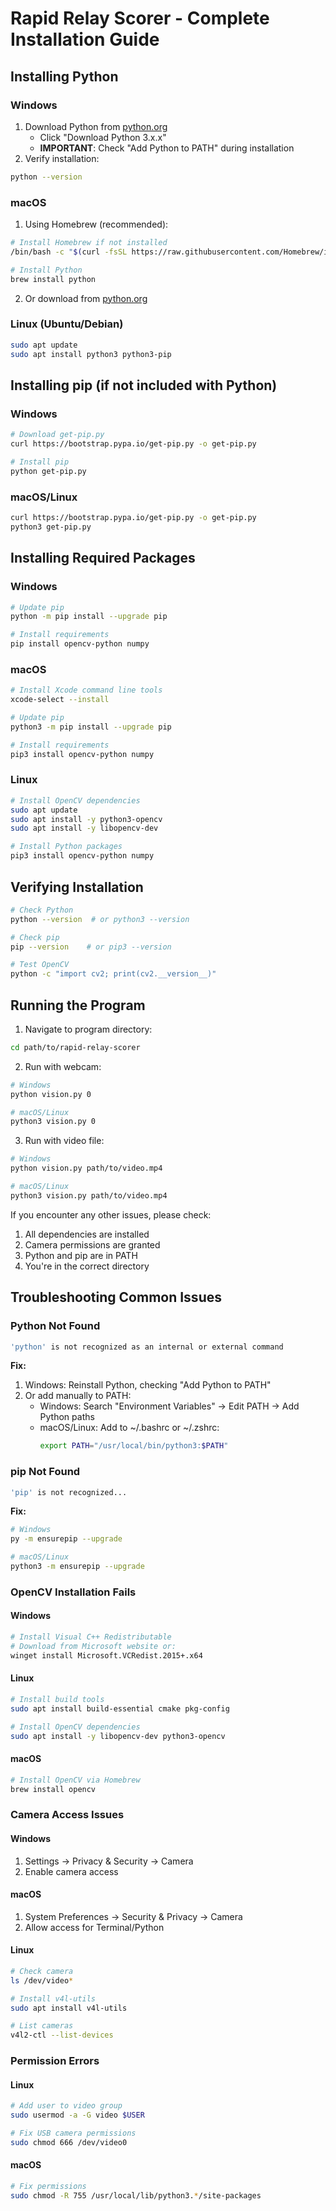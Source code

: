 

# Rapid Relay Scorer - Complete Installation Guide

## Installing Python

### Windows
1. Download Python from [python.org](https://www.python.org/downloads/)
   - Click "Download Python 3.x.x"
   - **IMPORTANT**: Check "Add Python to PATH" during installation
2. Verify installation:
```bash
python --version
```

### macOS
1. Using Homebrew (recommended):
```bash
# Install Homebrew if not installed
/bin/bash -c "$(curl -fsSL https://raw.githubusercontent.com/Homebrew/install/HEAD/install.sh)"

# Install Python
brew install python
```

2. Or download from [python.org](https://www.python.org/downloads/macos/)

### Linux (Ubuntu/Debian)
```bash
sudo apt update
sudo apt install python3 python3-pip
```

## Installing pip (if not included with Python)

### Windows
```bash
# Download get-pip.py
curl https://bootstrap.pypa.io/get-pip.py -o get-pip.py

# Install pip
python get-pip.py
```

### macOS/Linux
```bash
curl https://bootstrap.pypa.io/get-pip.py -o get-pip.py
python3 get-pip.py
```

## Installing Required Packages

### Windows
```bash
# Update pip
python -m pip install --upgrade pip

# Install requirements
pip install opencv-python numpy
```

### macOS
```bash
# Install Xcode command line tools
xcode-select --install

# Update pip
python3 -m pip install --upgrade pip

# Install requirements
pip3 install opencv-python numpy
```

### Linux
```bash
# Install OpenCV dependencies
sudo apt update
sudo apt install -y python3-opencv
sudo apt install -y libopencv-dev

# Install Python packages
pip3 install opencv-python numpy
```


## Verifying Installation

```bash
# Check Python
python --version  # or python3 --version

# Check pip
pip --version    # or pip3 --version

# Test OpenCV
python -c "import cv2; print(cv2.__version__)"
```

## Running the Program

1. Navigate to program directory:
```bash
cd path/to/rapid-relay-scorer
```

2. Run with webcam:
```bash
# Windows
python vision.py 0

# macOS/Linux
python3 vision.py 0
```

3. Run with video file:
```bash
# Windows
python vision.py path/to/video.mp4

# macOS/Linux
python3 vision.py path/to/video.mp4
```

If you encounter any other issues, please check:
1. All dependencies are installed
2. Camera permissions are granted
3. Python and pip are in PATH
4. You're in the correct directory

## Troubleshooting Common Issues

### Python Not Found
```bash
'python' is not recognized as an internal or external command
```
**Fix:**
1. Windows: Reinstall Python, checking "Add Python to PATH"
2. Or add manually to PATH:
   - Windows: Search "Environment Variables" → Edit PATH → Add Python paths
   - macOS/Linux: Add to ~/.bashrc or ~/.zshrc:
     ```bash
     export PATH="/usr/local/bin/python3:$PATH"
     ```

### pip Not Found
```bash
'pip' is not recognized...
```
**Fix:**
```bash
# Windows
py -m ensurepip --upgrade

# macOS/Linux
python3 -m ensurepip --upgrade
```

### OpenCV Installation Fails

#### Windows
```bash
# Install Visual C++ Redistributable
# Download from Microsoft website or:
winget install Microsoft.VCRedist.2015+.x64
```

#### Linux
```bash
# Install build tools
sudo apt install build-essential cmake pkg-config

# Install OpenCV dependencies
sudo apt install -y libopencv-dev python3-opencv
```

#### macOS
```bash
# Install OpenCV via Homebrew
brew install opencv
```

### Camera Access Issues

#### Windows
1. Settings → Privacy & Security → Camera
2. Enable camera access

#### macOS
1. System Preferences → Security & Privacy → Camera
2. Allow access for Terminal/Python

#### Linux
```bash
# Check camera
ls /dev/video*

# Install v4l-utils
sudo apt install v4l-utils

# List cameras
v4l2-ctl --list-devices
```

### Permission Errors

#### Linux
```bash
# Add user to video group
sudo usermod -a -G video $USER

# Fix USB camera permissions
sudo chmod 666 /dev/video0
```

#### macOS
```bash
# Fix permissions
sudo chmod -R 755 /usr/local/lib/python3.*/site-packages
```


